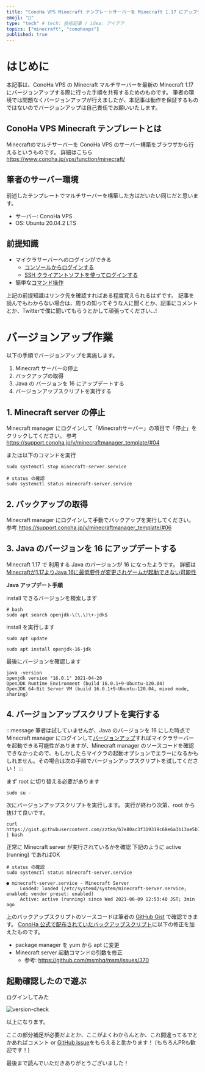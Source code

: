 ```yaml
---
title: "ConoHa VPS Minecraft テンプレートサーバーを Minecraft 1.17 にアップデートする"
emoji: "📝"
type: "tech" # tech: 技術記事 / idea: アイデア
topics: ["minecraft", "conohavps"]
published: true
---
```


# はじめに

本記事は、ConoHa VPS の Minecraft マルチサーバーを最新の Minecraft 1.17 にバージョンアップする際に行った手順を共有するためのものです。
筆者の環境では問題なくバージョンアップが行えましたが、本記事は動作を保証するものではないのでバージョンアップは自己責任でお願いいたします。

## ConoHa VPS Minecraft テンプレートとは

Minecraftのマルチサーバーを ConoHa VPS のサーバー構築をブラウザから行えるというものです。
詳細はこちら https://www.conoha.jp/vps/function/minecraft/

## 筆者のサーバー環境

前述したテンプレートでマルチサーバーを構築した方はだいたい同じだと思います。

- サーバー: ConoHa VPS
- OS: Ubuntu 20.04.2 LTS


## 前提知識

- マイクラサーバーへのログインができる
    - [コンソールからログインする](https://support.conoha.jp/v/hellovps-w-01/?btn_id=v-hellovps-w-01-sidebar_v-hellovps-w-01#sec02/)
    - [SSH クライアントソフトを使ってログインする](https://support.conoha.jp/v/hellovps-w-01/?btn_id=school-wordpress_v-hellovps-w-01#sec03)
- 簡単な[コマンド操作](https://support.conoha.jp/v/hellovps-w-02/?btn_id=v-hellovps-w-01-sidebar_v-hellovps-w-02)

上記の前提知識はリンク先を確認すればある程度覚えられるはずです。
記事を読んでもわからない場合は、周りの知ってそうな人に聞くとか、記事にコメントとか、Twitterで僕に聞いてもらうとかして頑張ってください...!

# バージョンアップ作業

以下の手順でバージョンアップを実施します。

1. Minecraft サーバーの停止
1. バックアップの取得
1. Java の バージョンを 16 にアップデートする
1. バージョンアップスクリプトを実行する


## 1. Minecraft server の停止

Minecraft manager にログインして「Minecraftサーバー」の項目で「停止」をクリックしてください。
参考 https://support.conoha.jp/v/minecraftmanager_template/#04


または以下のコマンドを実行

```shell
sudo systemctl stop minecraft-server.service

# status の確認
sudo systemctl status minecraft-server.service
```

## 2. バックアップの取得

Minecraft manager にログインして手動でバックアップを実行してください。
参考 https://support.conoha.jp/v/minecraftmanager_template/#06

## 3. Java のバージョンを 16 にアップデートする

Minecraft 1.17 で 利用する Java のバージョンが 16 になったようです。
詳細は [Minecraftが1.17よりJava 16に最低要件が変更されゲームが起動できない可能性](https://minecraft.mixjuice.info/2021/06/01/minecraft1-17-java-16/)

**Java アップデート手順**

install できるバージョンを検索します
```shell
# bash
sudo apt search openjdk-\(\.\)\+-jdk$
```

install を実行します
```shell
sudo apt update

sudo apt install openjdk-16-jdk
```

最後にバージョンを確認します
```shell
java -version
openjdk version "16.0.1" 2021-04-20
OpenJDK Runtime Environment (build 16.0.1+9-Ubuntu-120.04)
OpenJDK 64-Bit Server VM (build 16.0.1+9-Ubuntu-120.04, mixed mode, sharing)
```

## 4. バージョンアップスクリプトを実行する

:::message
筆者は試していませんが、Java のバージョンを 16 にした時点で Minecraft manager にログインして[バージョンアップ](https://support.conoha.jp/v/minecraftmanager_template/?btn_id=v-minecraftverup1-13-sidebar_v-minecraftmanager_template#02)すればマイクラサーバーを起動できる可能性がありますが、Minecraft manager のソースコードを確認できなかったので、もしかしたらマイクラの起動オプションでエラーになるかもしれません。その場合は次の手順でバージョンアップスクリプトを試してください！
:::

まず root に切り替える必要があります
```shell
sudo su -
```

次にバージョンアップスクリプトを実行します。
実行が終わり次第、root から抜けて良いです。
```shell
curl https://gist.githubusercontent.com/zztkm/b7e80ac3f319319c68e6a3b13ae5b7dd/raw/66a06b646cd69d56b40f7f2caeac3dbe0baee82c/minecraft_verup_to_latest.sh | bash
```

正常に Minecraft server が実行されているかを確認
下記のように active (running) であればOK
```shell
# status の確認
sudo systemctl status minecraft-server.service

● minecraft-server.service - Minecraft Server
     Loaded: loaded (/etc/systemd/system/minecraft-server.service; enabled; vendor preset: enabled)
     Active: active (running) since Wed 2021-06-09 12:53:40 JST; 3min ago
```

上のバックアップスクリプトのソースコードは筆者の [GitHub Gist](https://gist.github.com/zztkm/b7e80ac3f319319c68e6a3b13ae5b7dd) で確認できます。
[ConoHa 公式で配布されていたバックアップスクリプト](https://gist.github.com/ConoHa/d16fedf984db8484cbeb867fcbce5534)に以下の修正を加えたものです。
- package manager を yum から apt に変更
- Minecraft server 起動コマンドの引数を修正
    - 参考: https://github.com/msmhq/msm/issues/370


## 起動確認したので遊ぶ

ログインしてみた

![version-check](https://storage.googleapis.com/zenn-user-upload/331610a486b5ce773c0ccfd1.png)


以上になります。

ここの部分補足が必要だよとか、ここがよくわからんとか、これ間違ってるでとかあればコメント or [GitHub issue](https://github.com/zztkm/zenn-contents/issues)をもらえると助かります！
(もちろんPRも歓迎です！)

最後まで読んでいただきありがとうございました！